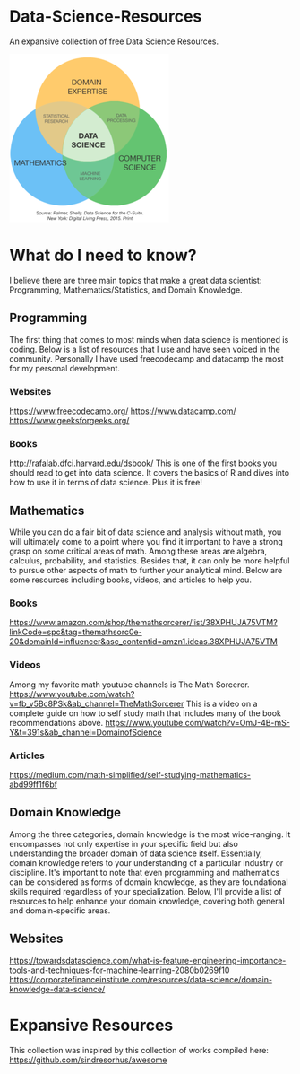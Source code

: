 # Data-Science-Resources
An expansive collection of free Data Science Resources.

![Alt text](image.png)

# What do I need to know?
I believe there are three main topics that make a great data scientist: Programming, Mathematics/Statistics, and Domain Knowledge.

## Programming
The first thing that comes to most minds when data science is mentioned is coding. Below is a list of resources that I use and have seen voiced in the community. Personally I have used freecodecamp and datacamp the most for my personal development.

### Websites
https://www.freecodecamp.org/
https://www.datacamp.com/
https://www.geeksforgeeks.org/

### Books
http://rafalab.dfci.harvard.edu/dsbook/
This is one of the first books you should read to get into data science. It covers the basics of R and dives into how to use it in terms of data science. Plus it is free!

## Mathematics
While you can do a fair bit of data science and analysis without math, you will ultimately come to a point where you find it important to have a strong grasp on some critical areas of math. Among these areas are algebra, calculus, probability, and statistics. Besides that, it can only be more helpful to pursue other aspects of math to further your analytical mind. Below are some resources including books, videos, and articles to help you.

### Books
https://www.amazon.com/shop/themathsorcerer/list/38XPHUJA75VTM?linkCode=spc&tag=themathsorc0e-20&domainId=influencer&asc_contentid=amzn1.ideas.38XPHUJA75VTM

### Videos
Among my favorite math youtube channels is The Math Sorcerer.
https://www.youtube.com/watch?v=fb_v5Bc8PSk&ab_channel=TheMathSorcerer
This is a video on a complete guide on how to self study math that includes many of the book recommendations above.
https://www.youtube.com/watch?v=OmJ-4B-mS-Y&t=391s&ab_channel=DomainofScience

### Articles
https://medium.com/math-simplified/self-studying-mathematics-abd99ff1f6bf

## Domain Knowledge
Among the three categories, domain knowledge is the most wide-ranging. It encompasses not only expertise in your specific field but also understanding the broader domain of data science itself. Essentially, domain knowledge refers to your understanding of a particular industry or discipline. It's important to note that even programming and mathematics can be considered as forms of domain knowledge, as they are foundational skills required regardless of your specialization. Below, I'll provide a list of resources to help enhance your domain knowledge, covering both general and domain-specific areas.

## Websites
https://towardsdatascience.com/what-is-feature-engineering-importance-tools-and-techniques-for-machine-learning-2080b0269f10
https://corporatefinanceinstitute.com/resources/data-science/domain-knowledge-data-science/

# Expansive Resources
This collection was inspired by this collection of works compiled here:
https://github.com/sindresorhus/awesome
